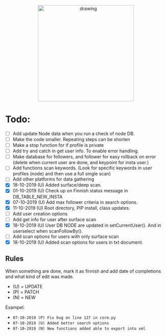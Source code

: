 <p align="center"><img src="https://i.imgur.com/i1FMPUZ.png" alt="drawing" width="300" /></p>

# Todo:
- [ ] Add update Node data when you run a check of node DB.
- [ ] Make the code smaller. Repeating steps can be shorten
- [ ] Make a stop function for if profile is private
- [ ] Add try and catch in get user info. To enable error handling.
- [ ] Make database for followers, and follower for easy rollback on error (delete when current user are done, and keypoint for insta user.)
- [ ] Add functions scan keywords. (Look for specific keywords in user profiles (node) and then use a full single scan)
- [ ] Add other platforms for data gathering
- [x] 18-10-2019 (U) Added surface/deep scan.
- [x] 01-10-2019 (U) Check up on Finnish status message in DB_TABLE_NEW_INSTA
- [x] 07-10-2019 (U) Add max follower criteria in search options.
- [x] 11-10-2019 (U) Root directory, PIP install, class updates.
- [ ] Add user creation options
- [ ] Add get info for user after surface scan
- [x] 18-10-2019 (U) User DB NODE are updated in setCurrentUser(). And in userselect when scanFollowBy().
- [ ] Add scan options for users with only surface scan
- [x] 18-10-2019 (U) Added scan options for users in txt document.

## Rules 
When something are done, mark it as finnish and add date of completions and what kind of edit was made.
- (U) = UPDATE 
- (P) = PATCH
- (N) = NEW

Exampel: 
- `07-10-2019 (P) Fix bug on line 127 in core.py`
- `07-10-2019 (U) Added better search options`
- `07-10-2019 (N) New functions added able to export into xml`
